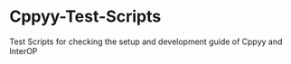# Cppyy-Test-Scripts
Test Scripts for checking the setup and development guide of Cppyy and InterOP
